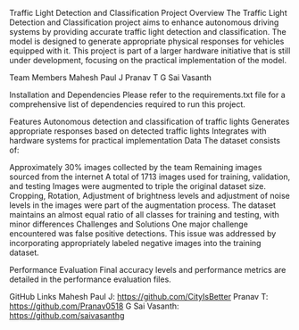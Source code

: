 Traffic Light Detection and Classification
Project Overview
The Traffic Light Detection and Classification project aims to enhance autonomous driving systems by providing accurate traffic light detection and classification. The model is designed to generate appropriate physical responses for vehicles equipped with it. This project is part of a larger hardware initiative that is still under development, focusing on the practical implementation of the model.

Team Members
Mahesh Paul J
Pranav T
G Sai Vasanth

Installation and Dependencies
Please refer to the requirements.txt file for a comprehensive list of dependencies required to run this project.

Features
Autonomous detection and classification of traffic lights
Generates appropriate responses based on detected traffic lights
Integrates with hardware systems for practical implementation
Data
The dataset consists of:

Approximately 30% images collected by the team
Remaining images sourced from the internet
A total of 1713 images used for training, validation, and testing
Images were augmented to triple the original dataset size. Cropping, Rotation, Adjustment of brightness levels and adjustment of noise levels in the images were part of the augmentation process.
The dataset maintains an almost equal ratio of all classes for training and testing, with minor differences
Challenges and Solutions
One major challenge encountered was false positive detections. This issue was addressed by incorporating appropriately labeled negative images into the training dataset.

Performance Evaluation
Final accuracy levels and performance metrics are detailed in the performance evaluation files.

GitHub Links
Mahesh Paul J: https://github.com/CityIsBetter
Pranav T: https://github.com/Pranav0518
G Sai Vasanth: https://github.com/saivasanthg
